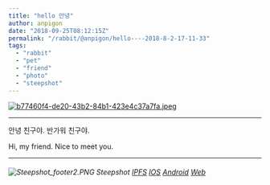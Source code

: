 ```yaml
---
title: "hello 안녕"
author: anpigon
date: "2018-09-25T08:12:15Z"
permalink: "/rabbit/@anpigon/hello----2018-8-2-17-11-33"
tags:
  - "rabbit"
  - "pet"
  - "friend"
  - "photo"
  - "steepshot"
---
```

[![b77460f4-de20-43b2-84b1-423e4c37a7fa.jpeg](http://steepshot.org/api/v1/image/b77460f4-de20-43b2-84b1-423e4c37a7fa.jpeg)](https://alpha.steepshot.io/post/@anpigon/hello----2018-8-2-17-11-33)

-   --  -   - ---  -- - -  -- - -   -----   --  -  - ----  -    -   - --

안녕 친구야. 반가워 친구야. 

Hi, my friend. Nice to meet you.

-- -   -    -  ---- -  -  --   -----   - - --  - - --  --- -   -  --   -

###### ![Steepshot_footer2.PNG](https://steemitimages.com/DQmd4wyZvtAUifJDLZD9vaqek17S1cUhN3PyEbFMMMgLW8o/Steepshot_footer2.PNG) Steepshot  [IPFS](http://steepshot.org/ipfs/QmeiAZApBa7wJK8AjRXzvKzFxdppF22bqPCSa38BsmqUD5) [IOS](https://itunes.apple.com/app/steepshot/id1288494457?mt=8) [Android](https://play.google.com/store/apps/details?id=com.droid.steepshot) [Web](https://alpha.steepshot.io/post/@anpigon/hello----2018-8-2-17-11-33)